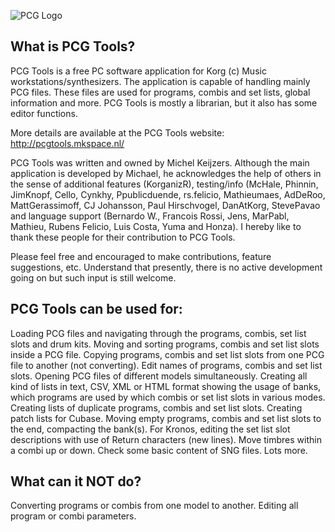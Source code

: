 ![PCG Logo](http://pcgtools.mkspace.nl/pcgtoolsnormal.jpg)

## What is PCG Tools?
 PCG Tools is a free PC software application for Korg (c) Music workstations/synthesizers. The application is capable of handling mainly PCG files. These files are used for programs, combis and set lists, global information and more. PCG Tools is mostly a librarian, but it also has some editor functions.
 
 More details are available at the PCG Tools website: http://pcgtools.mkspace.nl/

PCG Tools was written and owned by Michel Keijzers.    Although the main application is developed by Michael, he acknowledges the help of others in the sense of additional features (KorganizR), testing/info (McHale, Phinnin, JimKnopf, Cello, Cynkhy, Ppublicduende, rs.felicio, Mathieumaes, AdDeRoo, MattGerassimoff, CJ Johansson, Paul Hirschvogel, DanAtKorg, StevePavao and language support (Bernardo W., Francois Rossi, Jens, MarPabl, Mathieu, Rubens Felicio, Luis Costa, Yuma and Honza). I hereby like to thank these people for their contribution to PCG Tools.

Please feel free and encouraged to make contributions, feature suggestions, etc.    Understand that presently, there is no active development going on but such input is still welcome.

## PCG Tools can be used for:
Loading PCG files and navigating through the programs, combis, set list slots and drum kits.
Moving and sorting programs, combis and set list slots inside a PCG file.
Copying programs, combis and set list slots from one PCG file to another (not converting).
Edit names of programs, combis and set list slots.
Opening PCG files of different models simultaneously.
Creating all kind of lists in text, CSV, XML or HTML format showing the usage of banks, which programs are used by which combis or set list slots in various modes.
Creating lists of duplicate programs, combis and set list slots.
Creating patch lists for Cubase.
Moving empty programs, combis and set list slots to the end, compacting the bank(s).
For Kronos, editing the set list slot descriptions with use of Return characters (new lines).
Move timbres within a combi up or down.
Check some basic content of SNG files.
Lots more.
## What can it NOT do?
Converting programs or combis from one model to another.
Editing all program or combi parameters.
